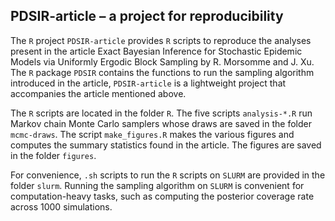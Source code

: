 
<!-- README.md is generated from README.Rmd. Please edit that file -->

## PDSIR-article – a project for reproducibility

The `R` project `PDSIR-article` provides `R` scripts to reproduce the
analyses present in the article Exact Bayesian Inference for Stochastic
Epidemic Models via Uniformly Ergodic Block Sampling by R. Morsomme and
J. Xu. The `R` package `PDSIR` contains the functions to run the
sampling algorithm introduced in the article, `PDSIR-article` is a
lightweight project that accompanies the article mentioned above.

The `R` scripts are located in the folder `R`. The five scripts
`analysis-*.R` run Markov chain Monte Carlo samplers whose draws are
saved in the folder `mcmc-draws`. The script `make_figures.R` makes the
various figures and computes the summary statistics found in the
article. The figures are saved in the folder `figures`.

For convenience, `.sh` scripts to run the `R` scripts on `SLURM` are
provided in the folder `slurm`. Running the sampling algorithm on
`SLURM` is convenient for computation-heavy tasks, such as computing the
posterior coverage rate across 1000 simulations.
